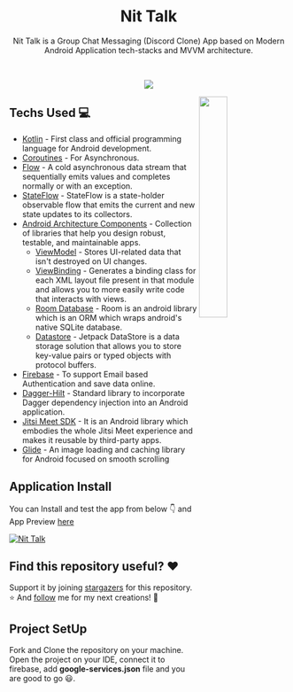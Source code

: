 <h1 align="center">Nit Talk</h1>
  
<p align="center">  
Nit Talk is a Group Chat Messaging (Discord Clone) App based on Modern Android Application tech-stacks and MVVM architecture.
<br>
</p>
<br>

<p align="center">
<img src="https://user-images.githubusercontent.com/65807152/141776675-3c5df267-7b63-4576-a82f-2823e56ca0b7.jpg">
</p>

<img src="https://user-images.githubusercontent.com/65807152/141795825-201ad0a1-6376-4515-b4d0-61291ec2c1b6.gif" align="right" width="32%"/>

## Techs Used 💻
- [Kotlin](https://kotlinlang.org/) - First class and official programming language for Android development.
- [Coroutines](https://kotlinlang.org/docs/coroutines-overview.html) - For Asynchronous.
- [Flow](https://kotlin.github.io/kotlinx.coroutines/kotlinx-coroutines-core/kotlinx.coroutines.flow/-flow/) - A cold asynchronous data stream that sequentially emits values and completes normally or with an exception.
- [StateFlow](https://developer.android.com/kotlin/flow/stateflow-and-sharedflow) - StateFlow is a state-holder observable flow that emits the current and new state updates to its collectors.
- [Android Architecture Components](https://developer.android.com/topic/architecture) - Collection of libraries that help you design robust, testable, and maintainable apps.
  - [ViewModel](https://developer.android.com/topic/libraries/architecture/viewmodel) - Stores UI-related data that isn't destroyed on UI changes.
  - [ViewBinding](https://developer.android.com/topic/libraries/view-binding) - Generates a binding class for each XML layout file present in that module and allows you to more easily write code that interacts with views.
  - [Room Database](https://developer.android.com/training/data-storage/room) - Room is an android library which is an ORM which wraps android's native SQLite database.
  - [Datastore](https://developer.android.com/topic/libraries/architecture/datastore) - Jetpack DataStore is a data storage solution that allows you to store key-value pairs or typed objects with protocol buffers.
- [Firebase](https://firebase.google.com/) - To support Email based Authentication and save data online.
- [Dagger-Hilt](https://dagger.dev/hilt/) - Standard library to incorporate Dagger dependency injection into an Android application.
- [Jitsi Meet SDK](https://jitsi.github.io/handbook/docs/dev-guide/dev-guide-android-sdk) - It is an Android library which embodies the whole Jitsi Meet experience and makes it reusable by third-party apps.
- [Glide](https://github.com/bumptech/glide) - An image loading and caching library for Android focused on smooth scrolling

## Application Install
You can Install and test the app from below 👇 and App Preview [here](https://github.com/Rohit-2602/Nit_Talk/blob/master/screenshots.md)

[![Nit Talk](https://img.shields.io/badge/Nit_Talk-APK-silver.svg?style=for-the-badge&logo=android)](https://github.com/Rohit-2602/Nit_Talk/releases)

## Find this repository useful? ❤️
Support it by joining [stargazers](https://github.com/Rohit-2602/Nit_Talk/stargazers) for this repository. ⭐
And [follow](https://github.com/Rohit-2602) me for my next creations! 🤩

## Project SetUp
Fork and Clone the repository on your machine. Open the project on your IDE, connect it to firebase, add **google-services.json** file and you are good to go 😃.
